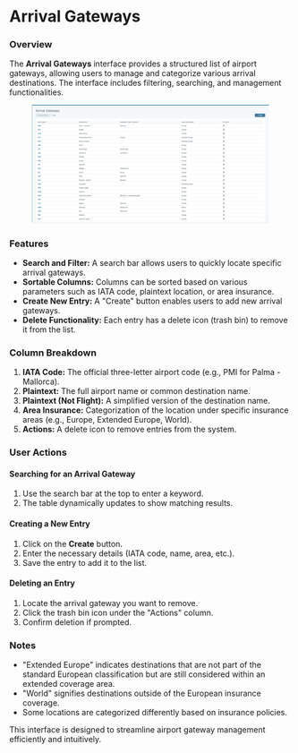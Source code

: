 # Arrival Gateways

### Overview

The **Arrival Gateways** interface provides a structured list of airport gateways, allowing users to manage and categorize various arrival destinations. The interface includes filtering, searching, and management functionalities.

<figure><img src="../.gitbook/assets/image (19) (1).png" alt=""><figcaption></figcaption></figure>

### Features

* **Search and Filter:** A search bar allows users to quickly locate specific arrival gateways.
* **Sortable Columns:** Columns can be sorted based on various parameters such as IATA code, plaintext location, or area insurance.
* **Create New Entry:** A "Create" button enables users to add new arrival gateways.
* **Delete Functionality:** Each entry has a delete icon (trash bin) to remove it from the list.

### Column Breakdown

1. **IATA Code:** The official three-letter airport code (e.g., PMI for Palma - Mallorca).
2. **Plaintext:** The full airport name or common destination name.
3. **Plaintext (Not Flight):** A simplified version of the destination name.
4. **Area Insurance:** Categorization of the location under specific insurance areas (e.g., Europe, Extended Europe, World).
5. **Actions:** A delete icon to remove entries from the system.

### User Actions

#### Searching for an Arrival Gateway

1. Use the search bar at the top to enter a keyword.
2. The table dynamically updates to show matching results.

#### Creating a New Entry

1. Click on the **Create** button.
2. Enter the necessary details (IATA code, name, area, etc.).
3. Save the entry to add it to the list.

#### Deleting an Entry

1. Locate the arrival gateway you want to remove.
2. Click the trash bin icon under the "Actions" column.
3. Confirm deletion if prompted.

### Notes

* "Extended Europe" indicates destinations that are not part of the standard European classification but are still considered within an extended coverage area.
* "World" signifies destinations outside of the European insurance coverage.
* Some locations are categorized differently based on insurance policies.

This interface is designed to streamline airport gateway management efficiently and intuitively.
